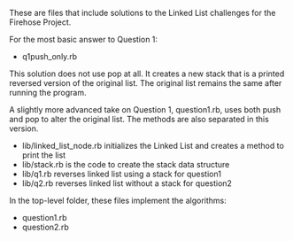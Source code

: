 These are files that include solutions to the Linked List challenges for the Firehose Project. 

For the most basic answer to Question 1:
- q1push_only.rb

This solution does not use pop at all. It creates a new stack that is a printed reversed version of the original list. The original list remains the same after running the program.

A slightly more advanced take on Question 1, question1.rb, uses both push and pop to alter the original list. The methods are also separated in this version.

- lib/linked_list_node.rb initializes the Linked List and creates a method to print the list
- lib/stack.rb is the code to create the stack data structure
- lib/q1.rb reverses linked list using a stack for question1
- lib/q2.rb reverses linked list without a stack for question2

In the top-level folder, these files implement the algorithms:
- question1.rb
- question2.rb

